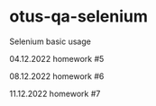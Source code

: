 
# otus-qa-selenium
Selenium basic usage

04.12.2022 homework #5

08.12.2022 homework #6

11.12.2022 homework #7